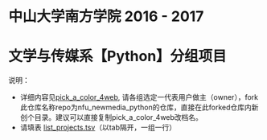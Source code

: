 # 中山大学南方学院 2016 - 2017 
# 文学与传媒系【Python】分组项目

说明：
* 详细内容见[pick_a_color_4web](pick_a_color_4web),  请各组选定一代表用户做主（owner），fork此仓库名称repo为nfu_newmedia_python的仓库，直接在此forked仓库内新创个目录。建议可以直接复制pick_a_color_4web改档名。
* 请填表 [list_projects.tsv](list_projects.tsv)（以tab隔开，一组一行）
 
